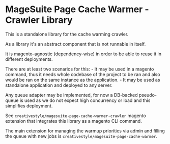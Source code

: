 MageSuite Page Cache Warmer - Crawler Library
=============================================

This is a standalone library for the cache warming crawler.

As a library it's an abstract component that is not runnable in itself.

It is magento-agnostic (dependency-wise) in order to be able to reuse
it in different deployments.

There are at least two scenarios for this:
    - It may be used in a magento command, thus it needs whole codebase
      of the project to be ran and also would be ran on the same instance
      as the application.
    - It may be used as standalone application and deployed to any server.

Any queue adapter may be implemented, for now a DB-backed pseudo-queue is used
as we do not expect high concurrency or load and this simplifies deployment.

See `creativestyle/magesuite-page-cache-warmer-crawler` magento extension
that integrates this library as a magento CLI command.

The main extension for managing the warmup priorities via admin and filling
the queue with new jobs is `creativestyle/magesuite-page-cache-warmer`.